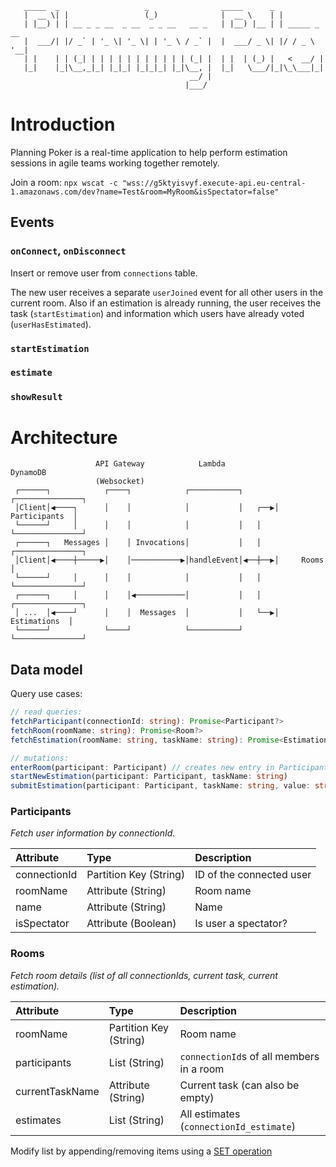```
   _____  _                   _                _____      _
   |  __ \| |                 (_)              |  __ \    | |
   | |__) | | __ _ _ __  _ __  _ _ __   __ _   | |__) |__ | | _____ _ __
   |  ___/| |/ _` | '_ \| '_ \| | '_ \ / _` |  |  ___/ _ \| |/ / _ \ '__|
   | |    | | (_| | | | | | | | | | | | (_| |  | |  | (_) |   <  __/ |
   |_|    |_|\__,_|_| |_|_| |_|_|_| |_|\__, |  |_|   \___/|_|\_\___|_|
                                        __/ |
                                       |___/
```

# Introduction

Planning Poker is a real-time application to help perform estimation sessions in agile teams working together remotely.

Join a room:
`npx wscat -c "wss://g5ktyisvyf.execute-api.eu-central-1.amazonaws.com/dev?name=Test&room=MyRoom&isSpectator=false"`

## Events

### `onConnect`, `onDisconnect`

Insert or remove user from `connections` table.

The new user receives a separate `userJoined` event for all other users in the current room. Also if an estimation is already running, the user receives the task (`startEstimation`) and information which users have already voted (`userHasEstimated`).

### `startEstimation`

### `estimate`

### `showResult`

# Architecture

```
                   API Gateway            Lambda               DynamoDB
                   (Websocket)
 ┌──────┐            ┌────┐            ┌───────────┐       ┌───────────────┐
 │Client│◀────┐      │    │            │           │   ┌──▶│ Participants  │
 └──────┘     │      │    │            │           │   │   └───────────────┘
 ┌──────┐   Messages │    │ Invocations│           │   │   ┌───────────────┐
 │Client│◀────┼─────▶│    │───────────▶│handleEvent│◀──┼──▶│     Rooms     │
 └──────┘     │      │    │            │           │   │   └───────────────┘
 ┌──────┐     │      │    │◀───────────│           │   │   ┌───────────────┐
 │ ...  │◀────┘      │    │  Messages  │           │   └──▶│  Estimations  │
 └──────┘            └────┘            └───────────┘       └───────────────┘
```

## Data model

Query use cases:

```typescript
// read queries:
fetchParticipant(connectionId: string): Promise<Participant?>
fetchRoom(roomName: string): Promise<Room?>
fetchEstimation(roomName: string, taskName: string): Promise<Estimation?>

// mutations:
enterRoom(participant: Participant) // creates new entry in Participants table
startNewEstimation(participant: Participant, taskName: string)
submitEstimation(participant: Participant, taskName: string, value: string)
```

### Participants

_Fetch user information by connectionId._

| Attribute    | Type                   | Description              |
| :----------- | :--------------------- | :----------------------- |
| connectionId | Partition Key (String) | ID of the connected user |
| roomName     | Attribute (String)     | Room name                |
| name         | Attribute (String)     | Name                     |
| isSpectator  | Attribute (Boolean)    | Is user a spectator?     |

### Rooms

_Fetch room details (list of all connectionIds, current task, current estimation)._

| Attribute       | Type                   | Description                              |
| :-------------- | :--------------------- | :--------------------------------------- |
| roomName        | Partition Key (String) | Room name                                |
| participants    | List (String)          | `connectionId`s of all members in a room |
| currentTaskName | Attribute (String)     | Current task (can also be empty)         |
| estimates       | List (String)          | All estimates (`connectionId_estimate`)  |

Modify list by appending/removing items using a [SET operation](https://docs.aws.amazon.com/amazondynamodb/latest/developerguide/Expressions.UpdateExpressions.html#Expressions.UpdateExpressions.SET.UpdatingListElements)
